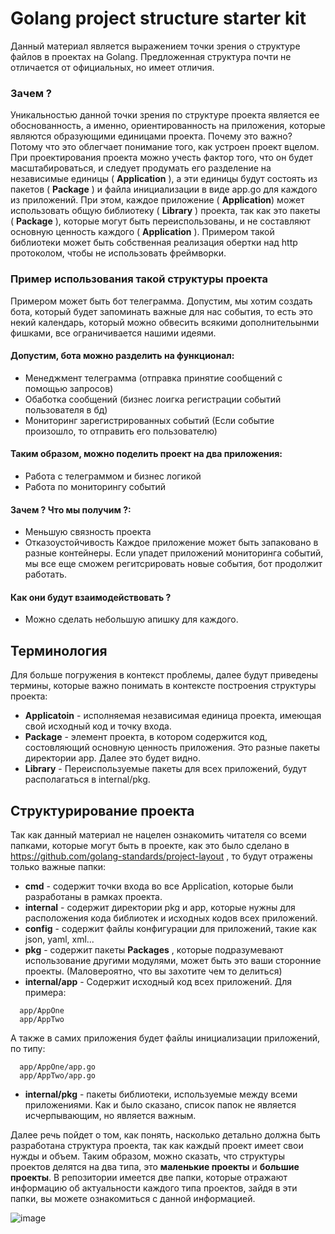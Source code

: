# Golang project structure starter kit
Данный материал является выражением точки зрения о структуре файлов в проектах на Golang.
Предложенная структура почти не отличается от официальных, но имеет отличия.

### Зачем ?
Уникальностью данной точки зрения по структуре проекта является ее обоснованность, а именно, 
ориентированность на приложения, которые являются образующими единицами проекта.
Почему это важно? Потому что это облегчает понимание того, как устроен проект вцелом.
При проектирования проекта можно учесть фактор того, что он будет масштабироваться, и следует
продумать его разделение на независимые единицы ( __Application__ ), а эти единицы будут
состоять из пакетов ( __Package__ ) и файла инициализации в виде app.go для каждого из приложений. При этом,
каждое приложение ( __Application__) может использовать общую библиотеку ( __Library__ ) проекта,
так как это пакеты ( __Package__ ), которые могут быть переиспользованы, и не составляют основную
ценность каждого ( __Application__ ). Примером такой библиотеки может быть собственная реализация
обертки над http протоколом, чтобы не использовать фреймворки. 

### Пример использования такой структуры проекта
Примером может быть бот телеграмма. Допустим, мы хотим создать бота, который будет запоминать
важные для нас события, то есть это некий календарь, который можно обвесить всякими дополнительынми
фишками, все ограничивается нашими идеями. 
#### Допустим, бота можно разделить на функционал:
* Менеджмент телеграмма (отправка принятие сообщений с помощью запросов)
* Обаботка сообщений (бизнес лоигка регистрации событий пользователя в бд)
* Мониторинг зарегистрированных событий (Если событие произошло, то отправить его пользователю)
#### Таким образом, можно поделить проект на два приложения:
* Работа с телеграммом и бизнес логикой
* Работа по мониторингу событий
#### Зачем ? Что мы получим ?:
* Меньшую связность проекта
* Отказоустойчивость
Каждое приложение может быть запаковано в разные контейнеры. Если упадет приложений мониторинга
событий, мы все еще сможем регитсрировать новые события, бот продолжит работать.
#### Как они будут взаимодействовать ?
- Можно сделать небольшую апишку для каждого.

## Терминология
Для больше погружения в контекст проблемы, далее будут приведены термины, которые важно понимать в
контексте построения структуры проекта:
* __Applicatoin__ - исполняемая независимая единица проекта, имеющая свой исходный код и точку
входа.
* __Package__ - элемент проекта, в котором содержится код, состовляющий основную ценность приложения.
Это разные пакеты директории app. Далее это будет видно.
* __Library__ - Переиспользуемые пакеты для всех приложений, будут располагаться в internal/pkg.

## Структурирование проекта
Так как данный материал не нацелен ознакомить читателя со всеми папками, которые могут быть в проекте, 
как это было сделано в https://github.com/golang-standards/project-layout , то будут отражены только
важные папки:
* __cmd__ - содержит точки входа во все Application, которые были разработаны в рамках проекта.
* __internal__ - содержит директории pkg и app, которые нужны для расположения кода библиотек и 
исходных кодов всех приложений.
* __config__ - содержит файлы конфигурации для приложений, такие как json, yaml, xml...
* __pkg__ - содержит пакеты __Packages__ , которые подразумевают использование другими модулями, может быть это
ваши сторонние проекты. (Маловероятно, что вы захотите чем то делиться)
* __internal/app__ - Содержит исходный код всех приложений. Для примера:
```
  app/AppOne
  app/AppTwo
```
А также в самих приложения будет файлы инициализации приложений, по типу:
```
  app/AppOne/app.go
  app/AppTwo/app.go
```
* __internal/pkg__ - пакеты библиотеки, используемые между всеми приложениями.
Как и было сказано, список папок не является исчерпывающим, но является важным.

Далее речь пойдет о том, как понять, насколько детально должна быть разработана структура проекта,
так как каждый проект имеет свои нужды и объем. Таким образом, можно сказать, что структуры
проектов делятся на два типа, это __маленькие проекты__ и __большие проекты__. В репозитории
имеется две папки, которые отражают информацию об актуальности каждого типа проектов, зайдя в эти
папки, вы можете ознакомиться с данной информацией.

![image](https://github.com/wanna-beat-by-bit/golang-project-structure-starter-kit/assets/71206074/8c44dd7b-5148-4e74-b5de-2e9a0165bc52)



